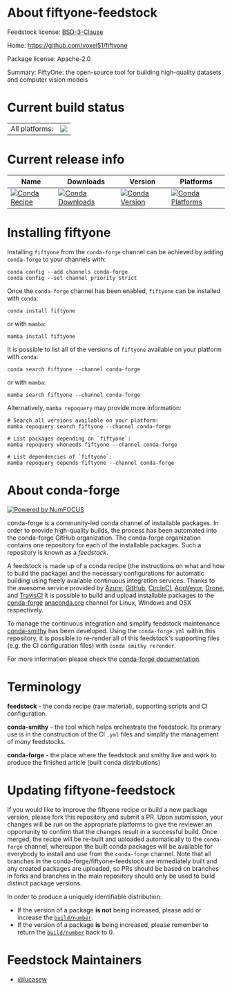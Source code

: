 About fiftyone-feedstock
========================

Feedstock license: [BSD-3-Clause](https://github.com/conda-forge/fiftyone-feedstock/blob/main/LICENSE.txt)

Home: https://github.com/voxel51/fiftyone

Package license: Apache-2.0

Summary: FiftyOne: the open-source tool for building high-quality datasets and computer vision models

Current build status
====================


<table><tr><td>All platforms:</td>
    <td>
      <a href="https://dev.azure.com/conda-forge/feedstock-builds/_build/latest?definitionId=23321&branchName=main">
        <img src="https://dev.azure.com/conda-forge/feedstock-builds/_apis/build/status/fiftyone-feedstock?branchName=main">
      </a>
    </td>
  </tr>
</table>

Current release info
====================

| Name | Downloads | Version | Platforms |
| --- | --- | --- | --- |
| [![Conda Recipe](https://img.shields.io/badge/recipe-fiftyone-green.svg)](https://anaconda.org/conda-forge/fiftyone) | [![Conda Downloads](https://img.shields.io/conda/dn/conda-forge/fiftyone.svg)](https://anaconda.org/conda-forge/fiftyone) | [![Conda Version](https://img.shields.io/conda/vn/conda-forge/fiftyone.svg)](https://anaconda.org/conda-forge/fiftyone) | [![Conda Platforms](https://img.shields.io/conda/pn/conda-forge/fiftyone.svg)](https://anaconda.org/conda-forge/fiftyone) |

Installing fiftyone
===================

Installing `fiftyone` from the `conda-forge` channel can be achieved by adding `conda-forge` to your channels with:

```
conda config --add channels conda-forge
conda config --set channel_priority strict
```

Once the `conda-forge` channel has been enabled, `fiftyone` can be installed with `conda`:

```
conda install fiftyone
```

or with `mamba`:

```
mamba install fiftyone
```

It is possible to list all of the versions of `fiftyone` available on your platform with `conda`:

```
conda search fiftyone --channel conda-forge
```

or with `mamba`:

```
mamba search fiftyone --channel conda-forge
```

Alternatively, `mamba repoquery` may provide more information:

```
# Search all versions available on your platform:
mamba repoquery search fiftyone --channel conda-forge

# List packages depending on `fiftyone`:
mamba repoquery whoneeds fiftyone --channel conda-forge

# List dependencies of `fiftyone`:
mamba repoquery depends fiftyone --channel conda-forge
```


About conda-forge
=================

[![Powered by
NumFOCUS](https://img.shields.io/badge/powered%20by-NumFOCUS-orange.svg?style=flat&colorA=E1523D&colorB=007D8A)](https://numfocus.org)

conda-forge is a community-led conda channel of installable packages.
In order to provide high-quality builds, the process has been automated into the
conda-forge GitHub organization. The conda-forge organization contains one repository
for each of the installable packages. Such a repository is known as a *feedstock*.

A feedstock is made up of a conda recipe (the instructions on what and how to build
the package) and the necessary configurations for automatic building using freely
available continuous integration services. Thanks to the awesome service provided by
[Azure](https://azure.microsoft.com/en-us/services/devops/), [GitHub](https://github.com/),
[CircleCI](https://circleci.com/), [AppVeyor](https://www.appveyor.com/),
[Drone](https://cloud.drone.io/welcome), and [TravisCI](https://travis-ci.com/)
it is possible to build and upload installable packages to the
[conda-forge](https://anaconda.org/conda-forge) [anaconda.org](https://anaconda.org/)
channel for Linux, Windows and OSX respectively.

To manage the continuous integration and simplify feedstock maintenance
[conda-smithy](https://github.com/conda-forge/conda-smithy) has been developed.
Using the ``conda-forge.yml`` within this repository, it is possible to re-render all of
this feedstock's supporting files (e.g. the CI configuration files) with ``conda smithy rerender``.

For more information please check the [conda-forge documentation](https://conda-forge.org/docs/).

Terminology
===========

**feedstock** - the conda recipe (raw material), supporting scripts and CI configuration.

**conda-smithy** - the tool which helps orchestrate the feedstock.
                   Its primary use is in the construction of the CI ``.yml`` files
                   and simplify the management of *many* feedstocks.

**conda-forge** - the place where the feedstock and smithy live and work to
                  produce the finished article (built conda distributions)


Updating fiftyone-feedstock
===========================

If you would like to improve the fiftyone recipe or build a new
package version, please fork this repository and submit a PR. Upon submission,
your changes will be run on the appropriate platforms to give the reviewer an
opportunity to confirm that the changes result in a successful build. Once
merged, the recipe will be re-built and uploaded automatically to the
`conda-forge` channel, whereupon the built conda packages will be available for
everybody to install and use from the `conda-forge` channel.
Note that all branches in the conda-forge/fiftyone-feedstock are
immediately built and any created packages are uploaded, so PRs should be based
on branches in forks and branches in the main repository should only be used to
build distinct package versions.

In order to produce a uniquely identifiable distribution:
 * If the version of a package **is not** being increased, please add or increase
   the [``build/number``](https://docs.conda.io/projects/conda-build/en/latest/resources/define-metadata.html#build-number-and-string).
 * If the version of a package **is** being increased, please remember to return
   the [``build/number``](https://docs.conda.io/projects/conda-build/en/latest/resources/define-metadata.html#build-number-and-string)
   back to 0.

Feedstock Maintainers
=====================

* [@lucasew](https://github.com/lucasew/)

